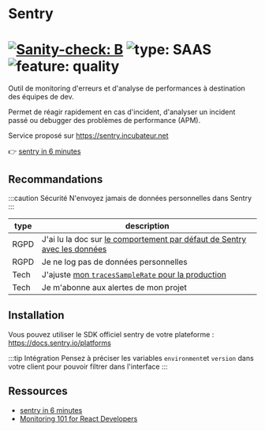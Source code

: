 # Sentry

# [![Sanity-check: B](https://img.shields.io/badge/sanity_check-B-lightblue)](https://sanity-check.numericite.eu/posts/134c814b-5fec-4d7d-9795-27e01a071ceb) ![type: SAAS](https://img.shields.io/badge/type-SAAS-blue) ![feature: quality](https://img.shields.io/badge/feature-quality-blue)

Outil de monitoring d'erreurs et d'analyse de performances à destination des équipes de dev.

Permet de réagir rapidement en cas d'incident, d'analyser un incident passé ou debugger des problèmes de performance (APM).

Service proposé sur https://sentry.incubateur.net

👉 [sentry in 6 minutes](https://www.youtube.com/watch?v=4djseRVSan8)

## Recommandations

:::caution Sécurité
N'envoyez jamais de données personnelles dans Sentry
:::

| type | description                                                                                                                                              |
| ---- | -------------------------------------------------------------------------------------------------------------------------------------------------------- |
| RGPD | J'ai lu la doc sur [le comportement par défaut de Sentry avec les données](https://docs.sentry.io/platforms/javascript/data-management/sensitive-data/?) |
| RGPD | Je ne log pas de données personnelles                                                                                                                    |
| Tech | J'ajuste [mon `tracesSampleRate` pour la production](https://develop.sentry.dev/sdk/performance/#sdk-configuration)                                      |
| Tech | Je m'abonne aux alertes de mon projet                                                                                                                    |

## Installation

Vous pouvez utiliser le SDK officiel sentry de votre plateforme : https://docs.sentry.io/platforms

:::tip Intégration
Pensez à préciser les variables `environment`et `version` dans votre client pour pouvoir filtrer dans l'interface
:::

## Ressources

- [sentry in 6 minutes](https://www.youtube.com/watch?v=4djseRVSan8)
- [Monitoring 101 for React Developers](https://www.youtube.com/watch?v=VVQ6akO9dqw)
